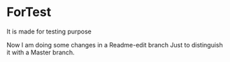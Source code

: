 # ForTest
It is made for testing purpose

Now I am doing some changes in a Readme-edit branch 
Just to distinguish it with a Master branch.
